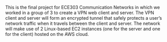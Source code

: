 This is the final project for ECE303 Communication Networks in which we worked in a group of 3 to create a VPN web client and server.
The VPN client and server will form an encrypted tunnel that safely protects a user’s network traffic when it travels between the client and server.
The network will make use of 2 Linux-based EC2 instances (one for the server and one for the client) hosted on the AWS cloud. 
